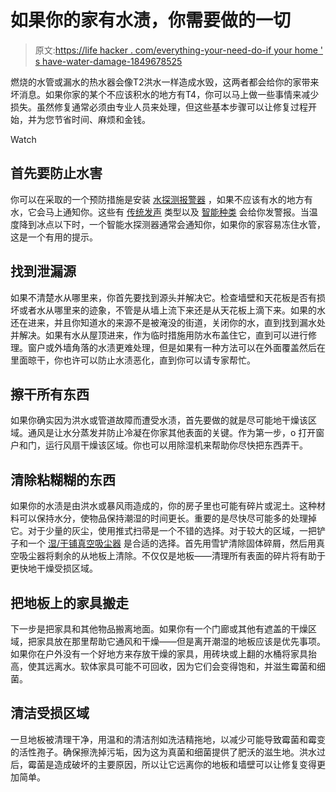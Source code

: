 # 如果你的家有水渍，你需要做的一切

> 原文:[https://life hacker . com/everything-your-need-do-if your home ' s have-water-damage-1849678525](https://lifehacker.com/everything-you-need-to-do-if-your-home-has-water-damage-1849678525)

燃烧的水管或漏水的热水器会像T2洪水一样造成水毁，这两者都会给你的家带来坏消息。如果你家的某个不应该积水的地方有T4，你可以马上做一些事情来减少损失。虽然修复通常必须由专业人员来处理，但这些基本步骤可以让修复过程开始，并为您节省时间、麻烦和金钱。

Watch

## 首先要防止水害

你可以在采取的一个预防措施是安装 [水探测报警器](https://www.homedepot.com/p/GE-Water-Leak-Alarm-45411/203224357?source=shoppingads&locale=en-US&srsltid=AR5OiO12tvKLgXpgC9tRGE9nWOMJtAQ44rFwekCOl-yvO5a477g3rMoVgLY) ，如果不应该有水的地方有水，它会马上通知你。这些有 [传统发声](https://www.sears.com/topvico-flood-alarm-water-leak-sensor-detector-130db/p-A043741679?sid=ISxMP3xSOxGGxDTxSURF&srsltid=AR5OiO11KCphmBS2RQqVlPA2CN93YITrVgaIcR_25U7ogHthGb22PeSBKp4) 类型以及 [智能种类](https://ring.com/products/alarm-flood-and-freeze-sensor/white?utm_source=google&utm_medium=cpc&utm_campaign=7715931981&utm_term=4SF1S8-0EN0&utm_content=82506332358&gclid=CjwKCAjwwL6aBhBlEiwADycBIIllQbuxgCnv256_EASwqoM2QEhzWo-MRBxe9iC7LtVbJKQc848TixoCp0wQAvD_BwE&gclid=CjwKCAjwwL6aBhBlEiwADycBIIllQbuxgCnv256_EASwqoM2QEhzWo-MRBxe9iC7LtVbJKQc848TixoCp0wQAvD_BwE) 会给你发警报。当温度降到冰点以下时，一个智能水探测器通常会通知你，如果你的家容易冻住水管，这是一个有用的提示。

## **找到泄漏源**

如果不清楚水从哪里来，你首先要找到源头并解决它。检查墙壁和天花板是否有损坏或者水从哪里来的迹象，不管是从墙上流下来还是从天花板上滴下来。如果的水还在进来，并且你知道水的来源不是被淹没的街道，关闭你的水，直到找到漏水处并解决。如果有水从屋顶进来，作为临时措施用防水布盖住它，直到可以进行修理。窗户或外墙角落的水渍更难处理，但是如果有一种方法可以在外面覆盖然后在里面晾干，你也许可以防止水渍恶化，直到你可以请专家帮忙。

## 擦干所有东西

如果你确实因为洪水或管道故障而遭受水渍，首先要做的就是尽可能地干燥该区域。通风是让水分蒸发并防止冷凝在你家其他表面的关键。作为第一步，o 打开窗户和门，运行风扇干燥该区域。你也可以用除湿机来帮助你尽快把东西弄干。

## 清除粘糊糊的东西

如果你的水渍是由洪水或暴风雨造成的，你的房子里也可能有碎片或泥土。这种材料可以保持水分，使物品保持潮湿的时间更长。重要的是尽快尽可能多的处理掉它。对于少量的灰尘，使用推式扫帚是一个不错的选择。对于较大的区域，一把铲子和一个 [湿/干铺真空吸尘器](https://www.homedepot.com/p/RIDGID-12-Gal-5-0-Peak-HP-NXT-Wet-Dry-Shop-Vacuum-with-Filter-Hose-and-Accessories-HD1200/304006023?source=shoppingads&locale=en-US&&mtc=SHOPPING-RM-RMP-GGL-D25T-025_014_WET_DRY_VACS-SB-RIDGID-NA-SMART-NA-NA-MK491343300-9016863340-NBR-3315-CON-NA-FY22_3315&cm_mmc=SHOPPING-RM-RMP-GGL-D25T-025_014_WET_DRY_VACS-SB-RIDGID-NA-SMART-NA-NA-MK491343300-9016863340-NBR-3315-CON-NA-FY22_3315-71700000086399670-58700007340407536-92700067391515428&gclid=CjwKCAjwwL6aBhBlEiwADycBIMeN2Cr31aqAmCCP_0k7KODF1O-tJNFNVJqTK01mVeoMV1Tw7OgCQBoCrjcQAvD_BwE&gclsrc=aw.ds) 是合适的选择。首先用雪铲清除固体碎屑，然后用真空吸尘器将剩余的从地板上清除。不仅仅是地板——清理所有表面的碎片将有助于更快地干燥受损区域。

## 把地板上的家具搬走

下一步是把家具和其他物品搬离地面。如果你有一个门廊或其他有遮盖的干燥区域，把家具放在那里帮助它通风和干燥——但是离开潮湿的地板应该是优先事项。如果你在户外没有一个好地方来存放干燥的家具，用砖块或上翻的水桶将家具抬高，使其远离水。软体家具可能不可回收，因为它们会变得饱和，并滋生霉菌和细菌。

## 清洁受损区域

一旦地板被清理干净，用温和的清洁剂如洗洁精拖地，以减少可能导致霉菌和霉变的活性孢子。确保擦洗掉污垢，因为这为真菌和细菌提供了肥沃的滋生地。洪水过后，霉菌是造成破坏的主要原因，所以让它远离你的地板和墙壁可以让修复变得更加简单。
